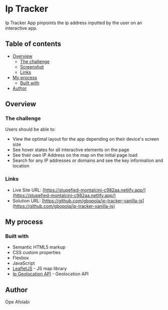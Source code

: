 # Ip Tracker

Ip Tracker App pinpoints the ip address inputted by the user on an interactive app.

## Table of contents

- [Overview](#overview)
  - [The challenge](#the-challenge)
  - [Screenshot](#screenshot)
  - [Links](#links)
- [My process](#my-process)
  - [Built with](#built-with)
- [Author](#author)

## Overview

### The challenge

Users should be able to:

- View the optimal layout for the app depending on their device's screen size
- See hover states for all interactive elements on the page
- See their own IP Address on the map on the initial page load
- Search for any IP addresses or domains and see the key information and location

### Links

- Live Site URL: [https://stupefied-montalcini-c982aa.netlify.app/](https://stupefied-montalcini-c982aa.netlify.app/)
- Solution URL: [https://github.com/gbopola/ip-tracker-vanilla-js](https://github.com/gbopola/ip-tracker-vanilla-js)

## My process

### Built with

- Semantic HTML5 markup
- CSS custom properties
- Flexbox
- JavaScript
- [LeafletJS](https://leafletjs.com/) - JS map library
- [Ip Geolocation API](https://geo.ipify.org/) - Geolocation API

## Author
Ope Afolabi
